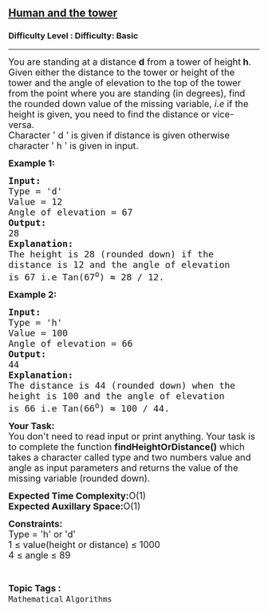 <h2><a href="https://www.geeksforgeeks.org/problems/human-and-the-tower5254/1?page=23&difficulty=Basic&status=unsolved&sortBy=accuracy">Human and the tower</a></h2><h3>Difficulty Level : Difficulty: Basic</h3><hr><div class="problems_problem_content__Xm_eO"><p><span style="font-size:18px">You are standing at a distance <strong>d</strong> from a tower of height<strong> h</strong>. Given either the distance to the tower&nbsp;or height of the tower&nbsp;and the angle of elevation to the top of the tower from the point where you are standing (in degrees),&nbsp;find the rounded down&nbsp;value&nbsp;of the missing variable, <em>i.e</em> if the height is given, you need to find the distance or vice-versa.<br>
Character ' d ' is given if distance is given otherwise character ' h ' is given in input.</span></p>

<p><span style="font-size:18px"><strong>Example 1:</strong></span></p>

<pre><span style="font-size:18px"><strong>Input:</strong>
Type = 'd'
Value = 12
Angle of elevation = 67
<strong>Output:</strong>
28
<strong>Explanation:</strong>
The height is 28 (rounded down) if the 
distance is 12 and the angle of elevation 
is 67 i.e Tan(67<sup>o</sup>) <strong>≈ </strong>28 / 12.</span></pre>

<p><span style="font-size:18px"><strong>Example 2:</strong></span></p>

<pre><span style="font-size:18px"><strong>Input:</strong>
Type = 'h'
Value = 100
Angle of elevation = 66
<strong>Output:</strong>
44
<strong>Explanation:</strong>
The distance is 44 (rounded down) when the
height is 100 and the angle of elevation 
is 66 i.e Tan(66<sup>o</sup>) <strong>≈ </strong>100 / 44.</span></pre>

<p><span style="font-size:18px"><strong>Your Task:</strong><br>
You don't need to read input or print anything. Your task is to complete the function <strong>findHeightOrDistance()</strong> which takes a character called type and two numbers value and angle as input parameters and returns the value of the missing variable (rounded down).&nbsp;</span></p>

<p><span style="font-size:18px"><strong>Expected Time Complexity:</strong>O(1)<br>
<strong>Expected Auxillary Space:</strong>O(1)</span></p>

<p><span style="font-size:18px"><strong>Constraints:</strong><br>
Type = 'h' or&nbsp;'d'<br>
1 ≤ value(height or distance) ≤&nbsp;1000<br>
4 ≤&nbsp;angle ≤&nbsp;89</span></p>
</div><br><p><span style=font-size:18px><strong>Topic Tags : </strong><br><code>Mathematical</code>&nbsp;<code>Algorithms</code>&nbsp;